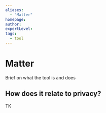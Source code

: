 ```yaml
---
aliases:
  - "Matter"
homepage: 
author: 
expertLevel: 
tags:
  - tool
---
```

# Matter

Brief on what the tool is and does 

## How does it relate to privacy?

TK 

